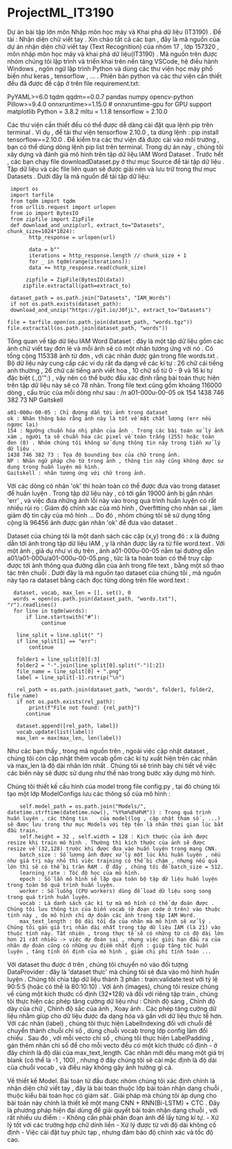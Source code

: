 # ProjectML_IT3190
Dự án bài tập lớn môn Nhập môn học máy và Khai phá dữ liệu (IT3190) . Đề tài : Nhận diện chữ viết tay .
Xin chào tất cả các bạn , đây là mã nguồn của dự án nhận diện chữ viết tay (Text Recognition) của nhóm 17 , lớp 157320 , môn nhập môn học máy và khai phá dữ liệu(IT3190) . Mã nguồn trên được nhóm chúng tôi lập trình và triển khai trên nền tảng VSCode, hệ điều hành Windows , ngôn ngữ lập trình Python và dùng các thư viện học máy phổ biến như keras , tensorflow , ... . Phiên bản python và các thư viện cần thiết đều đã được đề cập ở trên file requirement.txt:

PyYAML>=6.0
tqdm
qqdm==0.0.7
pandas
numpy
opencv-python
Pillow>=9.4.0
onnxruntime>=1.15.0  # onnxruntime-gpu for GPU support
matplotlib
Python = 3.8.2
mltu = 1.1.8
tensorflow = 2.10.0


Các thư viện cần thiết đều có thể được dễ dàng cài đặt qua lệnh pip trên terminal . Ví dụ , để tải thư viện tensorflow 2.10.0 , ta dùng lệnh : pip install tensorflow==2.10.0 . Để kiểm tra các thư viện đã được cài vào môi trường , bạn có thể dùng dòng lệnh pip list trên terminal.
Trong dự án này , chúng tôi xây dựng và đánh giá mô hình trên tập dữ liệu IAM Word Dataset . Trước hết , các bạn chạy file downloadDataset.py ở thư mục Source để tải tập dữ liệu . Tập dữ liệu và các file liên quan sẽ được giải nén và lưu trữ trong thư mục Datasets . Dưới đây là mã nguồn để tải tập dữ liệu: 


     import os
     import tarfile
     from tqdm import tqdm
     from urllib.request import urlopen
     from io import BytesIO
     from zipfile import ZipFile
     def download_and_unzip(url, extract_to="Datasets", chunk_size=1024*1024):
           http_response = urlopen(url)

           data = b""
           iterations = http_response.length // chunk_size + 1
           for _ in tqdm(range(iterations)):
           data += http_response.read(chunk_size)

          zipfile = ZipFile(BytesIO(data))
         zipfile.extractall(path=extract_to)

     dataset_path = os.path.join("Datasets", "IAM_Words")
     if not os.path.exists(dataset_path):
     download_and_unzip("https://git.io/J0fjL", extract_to="Datasets")

    file = tarfile.open(os.path.join(dataset_path, "words.tgz"))
    file.extractall(os.path.join(dataset_path, "words"))

Tổng quan về tập dữ liệu IAM Word Dataset : đây là một tập dữ liệu gồm các ảnh chữ viết tay đơn lẻ và mỗi ảnh sẽ có một nhãn tương ứng với nó . Có tổng cộng 115338 ảnh từ đơn , với các nhãn được gán trong file words.txt . Bộ dữ liệu này cung cấp các ví dụ rất đa dạng về các kí tự : 26 chữ cái tiếng anh thường , 26 chữ cái tiếng anh viết hoa , 10 chữ số từ 0 - 9 và 16 kí tự đặc biệt (.,()'":) , vậy nên có thể bước đầu xác định rằng bài toán thực hiện trên tập dữ liệu này sẽ có 78 nhãn. Trong file text cũng gồm khoảng 116000 dòng , cấu trúc của mỗi dòng như sau : /n
    a01-000u-00-05 ok 154 1438 746 382 73 NP Gaitskell

    a01-000u-00-05 : Chỉ đường dẫn tới ảnh trong dataset
    ok : Nhãn thông báo rằng ảnh này là tốt về mặt chất lượng (err nếu ngược lại)
    154 : Ngưỡng chuẩn hóa nhị phân của ảnh . Trong các bài toán xử lý ảnh xám , người ta sẽ chuẩn hóa các pixel về toàn trắng (255) hoặc toàn    đen (0) . Nhóm chúng tôi không sử dụng thông tin này trong tiền xử lý dữ liệu . 
    1438 746 382 73 : Tọa độ bounding box của chữ trong ảnh.
    NP : Nhãn ngữ pháp cho từ trong ảnh , thông tin này cũng không được sử dụng trong huấn luyện mô hình.
    Gaitskell : nhãn tương ứng với chữ trong ảnh.



Với các dòng có nhãn 'ok' thì hoàn toàn có thể được đưa vào trong dataset để huấn luyện . Trong tập dữ liệu này , có tới gần 19000 ảnh bị gắn nhãn 'err' , và việc đưa những ảnh lỗi này vào trong quá trình huấn luyện có rất nhiều rủi ro : Giảm độ chính xác của mô hình , Overfitting cho nhãn sai , làm giảm độ tin cậy của mô hình ... Do đó , nhóm chúng tôi sẽ sử dụng tổng cộng là 96456 ảnh được gán nhãn 'ok' để đưa vào dataset .

Dataset của chúng tôi là một danh sách các cặp (x,y) trong đó : x là đường dẫn tới ảnh trong tập dữ liệu IAM , y là nhãn được lấy ra từ file word.text . Với một ảnh , giả dụ như ví dụ trên , ảnh a01-000u-00-05 nằm tại đường dẫn a01/a01-000u/a01-000u-00-05.png , tức là ta hoàn toàn có thể truy cập được tới ảnh thông qua đường dẫn của ảnh trong file text , bằng một số thao tác trên chuỗi . Dưới đây là mã nguồn tạo dataset của chúng tôi , mã nguồn này tạo ra dataset bằng cách đọc từng dòng trên file word.text : 

      dataset, vocab, max_len = [], set(), 0
      words = open(os.path.join(dataset_path, "words.txt"), "r").readlines()
      for line in tqdm(words):
          if line.startswith("#"):
               continue

       line_split = line.split(" ")
       if line_split[1] == "err":
           continue

       folder1 = line_split[0][:3]
       folder2 = "-".join(line_split[0].split("-")[:2])
       file_name = line_split[0] + ".png"
       label = line_split[-1].rstrip("\n")

       rel_path = os.path.join(dataset_path, "words", folder1, folder2, file_name)
       if not os.path.exists(rel_path):
           print(f"File not found: {rel_path}")
          continue

       dataset.append([rel_path, label])
       vocab.update(list(label))
       max_len = max(max_len, len(label))

Như các bạn thấy , trong mã nguồn trên , ngoài việc cập nhật dataset , chúng tôi còn cập nhật thêm vocab gồm các kí tự xuất hiện trên các nhãn và max_len là độ dài nhãn lớn nhất . Chúng tôi sẽ trình bày chi tiết về việc các biến này sẽ được sử dụng như thế nào trong bước xây dựng mô hình.

Chúng tôi thiết kế cấu hình của model trong file config.py , tại đó chúng tôi tạo một lớp ModelConfigs lưu các thông số của mô hình :

        self.model_path = os.path.join("Models/", datetime.strftime(datetime.now(), "%Y%m%d%H%M")) : Trong quá trình huấn luyện , các thông tin    của model(log , cập nhật tham số , ...) sẽ được lưu trong thư mục Models với tệp tên là nhãn thời gian lúc bắt đầu train.
        self.height = 32 , self.width = 128 : Kích thước của ảnh được resize khi train mô hình . Thường thì kích thước của ảnh sẽ được resize về (32,128) trước khi được đưa vào huấn luyện trong mạng CNN.
        batch_size : Số lượng ảnh được xử lý một lúc khi huấn luyện , nếu như giá trị này nhỏ thì việc training có thể bị chậm , nhưng nếu quá lớn thì sẽ có thể bị tràn RAM . Ở đây , chúng tôi để batch_size = 512.
        learning_rate : Tốc độ học của mô hình.
        epoch : Số lần mô hình sẽ lặp qua toàn bộ tập dữ liệu huấn luyện trong toàn bộ quá trình huấn luyện.
        worker : Số luồng (CPU workers) dùng để load dữ liệu song song trong quá trình huấn luyện.
        vocab : Là danh sách các kí tự mà mô hình có thể dự đoán được . Chúng tôi lưu thông tin của biến vocab (ở đoạn code ở trên) vào thuộc tính này , do mô hình chỉ dự đoán các ảnh trong tập IAM Word.
        max_text_length : Độ dài tối đa của nhãn mà mô hình sẽ xử lý . Chúng tôi gán giá trị nhãn dài nhất trong tập dữ liệu IAM (là 21) vào thuộc tính này. Tất nhiên , trong thực tế sẽ có những từ có độ dài lớn hơn 21 rất nhiều -> việc dự đoán sai , nhưng việc giới hạn đầu ra của nhãn dự đoán cũng có những ưu điểm nhất định : giúp tăng tốc huấn luyện , tăng tính ổn định của mô hình , giảm chi phí tính toán ...

Với dataset thu được ở trên , chúng tôi chuyển nó vào đối tượng DataProvider : đây là 'dataset thực' mà chúng tôi sẽ đưa vào mô hình huấn luyện . Chúng tôi chia tập dữ liệu thành 3 phần : train:validate:test với tỷ lệ 90:5:5 (hoặc có thể là 80:10:10) .
   Với ảnh (images), chúng tôi resize chúng về cùng một kích thước cố định (32*128) và đối với riêng tập train , chúng tôi thực hiện các phép tăng cường dữ liệu như : Chỉnh độ sáng , Chỉnh độ dày của chữ , Chỉnh độ sắc của ảnh , Xoay ảnh . Các phép tăng cường dữ liệu nhằm giúp cho dữ liệu được đa dạng hóa và gần với dữ liệu thực tế hơn.
   Với các nhãn (label) , chúng tôi thực hiện LabelIndexing đối với chuỗi để chuyển thành chuỗi chỉ số , dùng chuỗi vocab trong lớp config làm đối chiếu . Sau đó , với mỗi vecto chỉ số , chúng tôi thực hiện LabelPadding , gán thêm nhãn chỉ số để cho mỗi vecto đều có một kích thước cố định - ở đây chính là độ dài của max_text_length. Các nhãn mới đều mang một giá trị blank (có thể là -1 , 100) , nhưng ở đây chúng tôi sẽ cài mặc định là độ dài của chuỗi vocab , và điều này không gây ảnh hưởng gì cả.

Về thiết kế Model.
Bài toán từ đầu được nhóm chúng tôi xác định chính là nhận diện chữ viết tay , đây là bài toán thuộc lớp bài toán nhận dạng chuỗi , thuộc kiểu bài toán học có giám sát . Giải pháp mà chúng tôi áp dụng cho bài toán này chính là thiết kế một mạng CNN + RNN(Bi-LSTM) + CTC . Đây là phương pháp hiện đại dùng để giải quyết bài toán nhận dạng chuỗi , với rất nhiều ưu điểm : 
    - Không cần phải phân đoạn ảnh để lấy từng kí tự.
    - Xử lý tốt với các trường hợp chữ dính liền
    - Xử lý được từ với độ dài không cố định
    - Việc cài đặt tuy phức tạp , nhưng đảm bảo độ chính xác và tốc độ cao.
